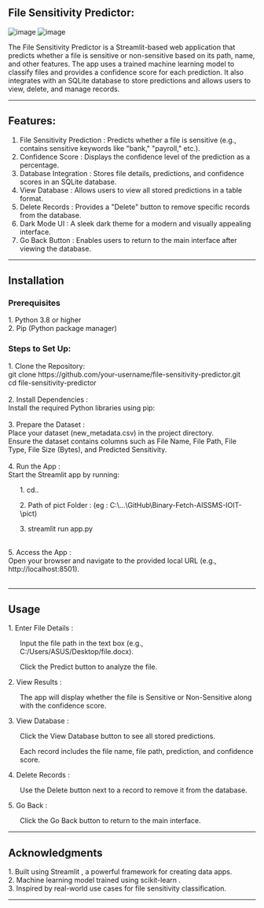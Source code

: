 <h2>File Sensitivity Predictor:</h2>

![image](https://github.com/user-attachments/assets/e7ad15d5-936b-4f40-aceb-ae051ee73df2)
![image](https://github.com/user-attachments/assets/ee25e289-11e8-4703-a0aa-6c67af0d3e56)


The File Sensitivity Predictor is a Streamlit-based web application that predicts whether a file is sensitive or non-sensitive based on its path, name, and other features. The app uses a trained machine learning model to classify files and provides a confidence score for each prediction. It also integrates with an SQLite database to store predictions and allows users to view, delete, and manage records.
<hr>
<h2>Features:</h2>

1. File Sensitivity Prediction : Predicts whether a file is sensitive (e.g., contains sensitive keywords like "bank," "payroll," etc.).
2. Confidence Score : Displays the confidence level of the prediction as a percentage.
3. Database Integration : Stores file details, predictions, and confidence scores in an SQLite database.
4. View Database : Allows users to view all stored predictions in a table format.
5. Delete Records : Provides a "Delete" button to remove specific records from the database.
6. Dark Mode UI : A sleek dark theme for a modern and visually appealing interface.
7. Go Back Button : Enables users to return to the main interface after viewing the database.

<hr>

<h2>Installation</h2>
<h3>Prerequisites</h3>
1. Python 3.8 or higher<br>
2. Pip (Python package manager)
<h3>Steps to Set Up:</h3>
1. Clone the Repository:<br>
<i></i>git clone https://github.com/your-username/file-sensitivity-predictor.git</i><br>
cd file-sensitivity-predictor<br>
<br>
2. Install Dependencies :<br>
Install the required Python libraries using pip:
<br>
<br>
3. Prepare the Dataset :<br>
Place your dataset (new_metadata.csv) in the project directory.<br>
Ensure the dataset contains columns such as File Name, File Path, File Type, File Size (Bytes), and Predicted Sensitivity.<br>
<br>
4. Run the App :<br>
Start the Streamlit app by running:<br>
<ul>1. cd..</ul>
<ul>2. Path of pict Folder : (eg : C:\...\GitHub\Binary-Fetch-AISSMS-IOIT-\pict)<br></ul>
<ul>3. streamlit run app.py</ul><br>
5. Access the App :<br>
Open your browser and navigate to the provided local URL (e.g., http://localhost:8501).<br>
<br>
<hr>

<h2>Usage</h2>
1. Enter File Details :
<ul>Input the file path in the text box (e.g., C:/Users/ASUS/Desktop/file.docx).</ul>
<ul>Click the Predict button to analyze the file.</ul>
2. View Results :
<ul>The app will display whether the file is Sensitive or Non-Sensitive along with the confidence score.</ul>
3. View Database :
<ul>Click the View Database button to see all stored predictions.</ul>
<ul>Each record includes the file name, file path, prediction, and confidence score.</ul>
4. Delete Records :
<ul>Use the Delete button next to a record to remove it from the database.</ul>
5. Go Back :
<ul>Click the Go Back button to return to the main interface.</ul>
<hr>

<h2>Acknowledgments</h2>
1. Built using Streamlit , a powerful framework for creating data apps.<br>
2. Machine learning model trained using scikit-learn .<br>
3. Inspired by real-world use cases for file sensitivity classification.<br>
<hr>
